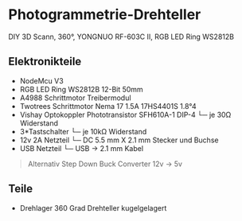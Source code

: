 # Photogrammetrie-Drehteller
DIY 3D Scann, 360°, YONGNUO RF-603C II, RGB LED Ring WS2812B

## Elektronikteile

- NodeMcu V3
- RGB LED Ring WS2812B 12-Bit 50mm
- A4988 Schrittmotor Treibermodul
- Twotrees Schrittmotor Nema 17 1.5A 17HS4401S 1.8°4
- Vishay Optokoppler Phototransistor SFH610A-1 DIP-4
    └─ je 30Ω Widerstand
- 3*Tastschalter
    └─ je 10kΩ Widerstand
- 12v 2A Netzteil
    └─ DC 5.5 mm X 2.1 mm Stecker und Buchse 
- USB Netzteil 
    └─ USB -> 2.1 mm Kabel
> Alternativ Step Down Buck Converter 12v -> 5v

## Teile

- Drehlager 360 Grad Drehteller kugelgelagert
